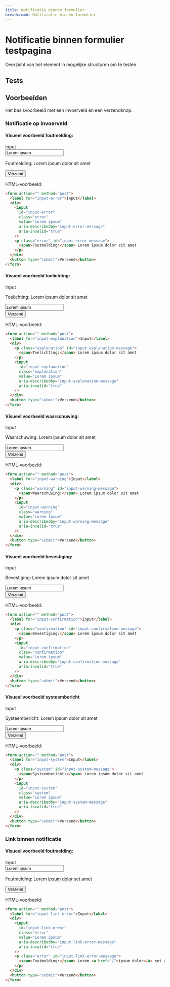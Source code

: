```yaml
---
title: Notificatie binnen formulier
breadcrumb: Notificatie binnen formulier
---
```


<h1 id="introduction">Notificatie binnen formulier testpagina</h1>

Overzicht van het element in mogelijke structuren om te testen.

<h2 id="tests">Tests</h2>

<h2>Voorbeelden</h2>

Het basisvoorbeeld met een invoerveld en een verzendknop.

### Notificatie op invoerveld

#### Visueel voorbeeld foutmelding:

<form action="" method="post">
  <label for="input-error">Input</label>
  <div>
    <input
      id="input-error"
      class="error"
      value="Lorem ipsum"
      aria-describedby="input-error-message"
      aria-invalid="true"
    />
    <p class="error" id="input-error-message">
      <span>Foutmelding:</span> Lorem ipsum dolor sit amet
    </p>
  </div>
  <button type="submit">Verzend</button>
</form>

<p>HTML-voorbeeld:</p>

```html
<form action="" method="post">
  <label for="input-error">Input</label>
  <div>
    <input
      id="input-error"
      class="error"
      value="Lorem ipsum"
      aria-describedby="input-error-message"
      aria-invalid="true"
    />
    <p class="error" id="input-error-message">
      <span>Foutmelding:</span> Lorem ipsum dolor sit amet
    </p>
  </div>
  <button type="submit">Verzend</button>
</form>
```

#### Visueel voorbeeld toelichting:

<form action="" method="post">
  <label for="input-explanation">Input</label>
  <div>
    <p class="explanation" id="input-explanation-message">
      <span>Toelichting:</span> Lorem ipsum dolor sit amet
    </p>
    <input
      id="input-explanation"
      class="explanation"
      value="Lorem ipsum"
      aria-describedby="input-explanation-message"
      aria-invalid="true"
    />
  </div>
  <button type="submit">Verzend</button>
</form>

<p>HTML-voorbeeld:</p>

```html
<form action="" method="post">
  <label for="input-explanation">Input</label>
  <div>
    <p class="explanation" id="input-explanation-message">
      <span>Toelichting:</span> Lorem ipsum dolor sit amet
    </p>
    <input
      id="input-explanation"
      class="explanation"
      value="Lorem ipsum"
      aria-describedby="input-explanation-message"
      aria-invalid="true"
    />
  </div>
  <button type="submit">Verzend</button>
</form>
```

#### Visueel voorbeeld waarschuwing:

<form action="" method="post">
  <label for="input-warning">Input</label>
  <div>
    <p class="warning" id="input-warning-message">
      <span>Waarschuwing:</span> Lorem ipsum dolor sit amet
    </p>
    <input
      id="input-warning"
      class="warning"
      value="Lorem ipsum"
      aria-describedby="input-warning-message"
      aria-invalid="true"
    />
  </div>
  <button type="submit">Verzend</button>
</form>

<p>HTML-voorbeeld:</p>

```html
<form action="" method="post">
  <label for="input-warning">Input</label>
  <div>
    <p class="warning" id="input-warning-message">
      <span>Waarschuwing:</span> Lorem ipsum dolor sit amet
    </p>
    <input
      id="input-warning"
      class="warning"
      value="Lorem ipsum"
      aria-describedby="input-warning-message"
      aria-invalid="true"
    />
  </div>
  <button type="submit">Verzend</button>
</form>
```

#### Visueel voorbeeld bevestiging:

<form action="" method="post">
  <label for="input-confirmation">Input</label>
  <div>
    <p class="confirmation" id="input-confirmation-message">
      <span>Bevestiging:</span> Lorem ipsum dolor sit amet
    </p>
    <input
      id="input-confirmation"
      class="confirmation"
      value="Lorem ipsum"
      aria-describedby="input-confirmation-message"
      aria-invalid="true"
    />
  </div>
  <button type="submit">Verzend</button>
</form>

<p>HTML-voorbeeld:</p>

```html
<form action="" method="post">
  <label for="input-confirmation">Input</label>
  <div>
    <p class="confirmation" id="input-confirmation-message">
      <span>Bevestiging:</span> Lorem ipsum dolor sit amet
    </p>
    <input
      id="input-confirmation"
      class="confirmation"
      value="Lorem ipsum"
      aria-describedby="input-confirmation-message"
      aria-invalid="true"
    />
  </div>
  <button type="submit">Verzend</button>
</form>
```

#### Visueel voorbeeld systeembericht

<form action="" method="post">
  <label for="input-system">Input</label>
  <div>
    <p class="system" id="input-system-message">
      <span>Systeembericht:</span> Lorem ipsum dolor sit amet
    </p>
    <input
      id="input-system"
      class="system"
      value="Lorem ipsum"
      aria-describedby="input-system-message"
      aria-invalid="true"
    />
  </div>
  <button type="submit">Verzend</button>
</form>

<p>HTML-voorbeeld:</p>

```html
<form action="" method="post">
  <label for="input-system">Input</label>
  <div>
    <p class="system" id="input-system-message">
      <span>Systeembericht:</span> Lorem ipsum dolor sit amet
    </p>
    <input
      id="input-system"
      class="system"
      value="Lorem ipsum"
      aria-describedby="input-system-message"
      aria-invalid="true"
    />
  </div>
  <button type="submit">Verzend</button>
</form>
```

### Link binnen notificatie

#### Visueel voorbeeld foutmelding:

<form action="" method="post">
  <label for="input-link-error">Input</label>
  <div>
    <input
      id="input-link-error"
      class="error"
      value="Lorem ipsum"
      aria-describedby="input-link-error-message"
      aria-invalid="true"
    />
    <p class="error" id="input-link-error-message">
      <span>Foutmelding:</span> Lorem <a href="/">ipsum dolor</a> set amet
    </p>
  </div>
  <button type="submit">Verzend</button>
</form>

<p>HTML-voorbeeld:</p>

```html
<form action="" method="post">
  <label for="input-link-error">Input</label>
  <div>
    <input
      id="input-link-error"
      class="error"
      value="Lorem ipsum"
      aria-describedby="input-link-error-message"
      aria-invalid="true"
    />
    <p class="error" id="input-link-error-message">
      <span>Foutmelding:</span> Lorem <a href="/">ipsum dolor</a> set amet
    </p>
  </div>
  <button type="submit">Verzend</button>
</form>
```
